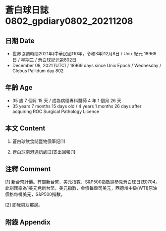 [_metadata_:encoding]: - "utf-8"
[_metadata_:language]: - "zh-Hant-TW"
[_metadata_:fileformat]: - "markdown"
[_metadata_:MIME_type]: - "text/plain"
[_metadata_:markdown_version]: - "commonmark version 0.30"
[_metadata_:markdown_spec]: - "https://spec.commonmark.org/0.30/"

# 蒼白球日誌0802_gpdiary0802_20211208 #

## 日期 Date ##

* 世界協調時間2021年(中華民國110年，令和3年)12月8日 / Unix 紀元 18969 日 / 星期三 / 蒼白球紀元第802日
* December 08, 2021 (UTC) / 18969 days since Unix Epoch / Wednesday / Globus Pallidum day 802

## 年齡 Age ##

* 35 歲 7 個月 15 天 / 成為病理專科醫師 4 年 1 個月 26 天
* 35 years 7 months 15 days old / 4 years 1 months 26 days after acquiring ROC Surgical Pathology Licence

## 本文 Content ##

1. 蒼白球飲食誌暨物價筆記[1]

    
2. 蒼白球南港通訊處[2]支出回報[1]

    

## 注釋 Comment ##

[1] 新台幣計價。有關新台幣、美元指數、S&P500指數請參見蒼白球日誌0704。此刻匯率為1美元兌新台幣，美元指數，金價每盎司美元，西德州中級(WTI)原油價格每桶美元，S&P500指數。


[2] 即我男友那邊。



## 附錄 Appendix ##

